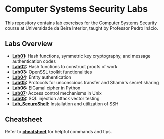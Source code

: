 # Computer Systems Security Labs

This repository contains lab exercises for the Computer Systems Security course at Universidade da Beira Interior, taught by Professor Pedro Inácio.

## Labs Overview

- **[Lab01](Pratical/Lab_01):** Hash functions, symmetric key cryptography, and message authentication codes
- **[Lab02](Pratical/Lab_02):** Hash functions to construct proofs of work
- **[Lab03](Pratical/Lab_03):** OpenSSL toolkit functionalities
- **[Lab04](Pratical/Lab_04):** Entity authentication
- **[Lab05](Pratical/Lab_05):** Protocols for unconscious transfer and Shamir's secret sharing
- **[Lab06](Pratical/Lab_06):** ElGamal cipher in Python
- **[Lab07](Pratical/Lab_07):** Access control mechanisms in Unix
- **[Lab08](Pratical/Lab_08):** SQL injection attack vector testing
- **[Lab_SecureShell](Pratical/Lab_SecureShell):** Installation and utilization of SSH

## Cheatsheet

Refer to **[cheatsheet](cheatsheet.md)** for helpful commands and tips.
